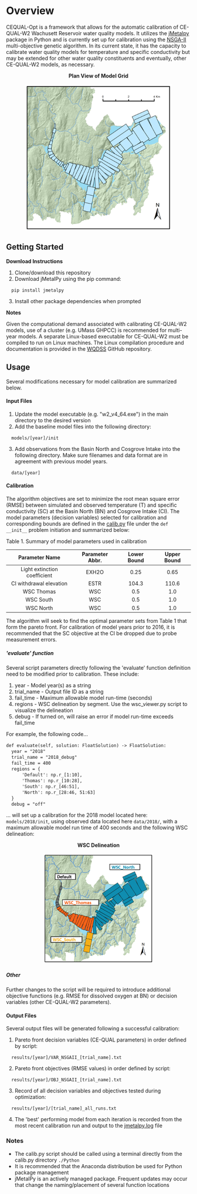 
# Overview
CEQUAL-Opt is a framework that allows for the automatic calibration of CE-QUAL-W2 Wachusett Reservoir water quality models. It utilizes the [jMetalpy](https://github.com/jMetal/jMetalPy) package in Python and is currently set up for calibration using the [NSGA-II](https://www.iitk.ac.in/kangal/Deb_NSGA-II.pdf) multi-objective genetic algorithm. In its current state, it has the capacity to calibrate water quality models for temperature and specific conductivity but may be extended for other water quality constituents and eventually, other CE-QUAL-W2 models, as necessary.

<p align="center">
  <b> Plan View of Model Grid</b>
</p>
<p align="center">
  <img src="Figures/CEQUAL_GRIDS.png" width="400" height="400">
</p>

## Getting Started
**Download Instructions**
1. Clone/download this repository
2. Download jMetalPy using the pip command:
```
  pip install jmetalpy
```
3. Install other package dependencies when prompted

**Notes**

Given the computational demand associated with calibrating CE-QUAL-W2 models, use of a cluster (e.g. UMass GHPCC) is recommended for multi-year models. A separate Linux-based executable for CE-QUAL-W2 must be compiled to run on Linux machines. The Linux compilation procedure and documentation is provided in the [WQDSS](https://github.com/WQDSS/CE-QUAL-W2-Linux) GitHub repository.

## Usage
Several modifications necessary for model calibration are summarized below.
#### Input Files
1. Update the model executable (e.g. "w2_v4_64.exe") in the main directory to the desired version
2. Add the baseline model files into the following directory:
  ```
    models/[year]/init

  ```
3. Add observations from the Basin North and Cosgrove Intake into the following directory. Make sure filenames and data format are in agreement with previous model years.
```
  data/[year]
```
#### Calibration
The algorithm objectives are set to minimize the root mean square error (RMSE) between simulated and observed temperature (T) and specific conductivity (SC) at the Basin North (BN) and Cosgrove Intake (CI).  The model parameters (decision variables) selected for calibration and corresponding bounds are defined in the [calib.py](Python/calib.py) file under the `def __init__` problem initiation and summarized below:


Table 1. Summary of model parameters used in calibration

|Parameter Name  | Parameter Abbr. | Lower Bound | Upper Bound |
| :-: | :-: | :-: | :-: |
| Light extinction coefficient | EXH2O | 0.25 | 0.65 |
| CI withdrawal elevation | ESTR | 104.3 | 110.6 |
| WSC Thomas | WSC | 0.5 | 1.0 |
| WSC South | WSC | 0.5 | 1.0 |
| WSC North  | WSC | 0.5 | 1.0 |

 The algorithm will seek to find the optimal parameter sets from Table 1 that form the pareto front. For calibration of model years prior to 2016, it is recommended that the SC objective at the CI be dropped due to probe measurement errors.
##### 'evaluate' function
Several script parameters directly following the 'evaluate' function definition need to be modified prior to calibration. These include:
1. year - Model year(s) as a string
2. trial_name - Output file ID as a string
3. fail_time - Maximum allowable model run-time (seconds)
4. regions - WSC delineation by segment. Use the wsc_viewer.py script to visualize the delineation
5. debug - If turned on, will raise an error if model run-time exceeds fail_time

For example, the following code...

```
def evaluate(self, solution: FloatSolution) -> FloatSolution:
  year = "2018"
  trial_name = "2018_debug"
  fail_time = 400
  regions = {
      'Default': np.r_[1:10],
      'Thomas': np.r_[10:28],
      'South': np.r_[46:51],
      'North': np.r_[28:46, 51:63]
  }
  debug = "off"
```
... will set up a calibration for the 2018 model located here: `models/2018/init`, using observed data located here `data/2018/`, with a maximum allowable model run time of 400 seconds and the following WSC delineation:

<p align="center">
  <b> WSC Delineation </b>
</p>
<p align="center">
  <img src="Figures/WSC_example.png" width="300" height="300">
</p>

##### Other
Further changes to the script will be required to introduce additional objective functions (e.g. RMSE for dissolved oxygen at BN) or decision variables (other CE-QUAL-W2 parameters).
#### Output Files
Several output files will be generated following a successful calibration:

1. Pareto front decision variables (CE-QUAL parameters) in order defined by script:
  ```
    results/[year]/VAR_NSGAII_[trial_name].txt
  ```
2. Pareto front objectives (RMSE values) in order defined by script:
  ```
    results/[year]/OBJ_NSGAII_[trial_name].txt
  ```
3. Record of all decision variables and objectives tested during optimization:
  ```
    results/[year]/[trial_name]_all_runs.txt
  ```
4. The 'best' performing model from each iteration is recorded from the most recent calibration run and output to the [jmetalpy.log](Python/jmetalpy.log) file

### Notes
* The calib.py script should be called using a terminal directly from the calib.py directory `./Python`
* It is recommended that the Anaconda distribution be used for Python package management
* jMetalPy is an actively managed package. Frequent updates may occur that change the naming/placement of several function locations
